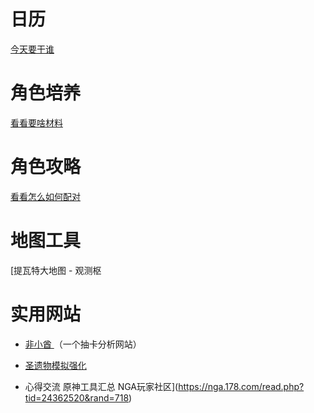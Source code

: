 # 日历

[今天要干谁](https://bbs.mihoyo.com/ys/obc/channel/map/193?bbs_presentation_style=no_header)

# 角色培养

[看看要啥材料](https://bbs.mihoyo.com/ys/obc/channel/map/189/25?bbs_presentation_style=no_header)

# 角色攻略

[看看怎么如何配对](https://bbs.mihoyo.com/ys/strategy/channel/map/133/134?bbs_presentation_style=no_header)

# 地图工具

[提瓦特大地图 - 观测枢



[](https://webstatic.mihoyo.com/ys/app/interactive-map/index.html?bbs_presentation_style=no_header&lang=zh-cn&_markerFps=24#/map/2?shown_types=43)

# 实用网站

- [非小酋 ](https://feixiaoqiu.com/)（一个抽卡分析网站）
- [圣遗物模拟强化](https://genshin.noworklife.cn/#/artifact-box)

- 心得交流 原神工具汇总 NGA玩家社区](https://nga.178.com/read.php?tid=24362520&rand=718)
